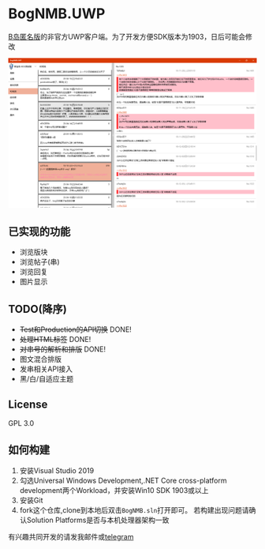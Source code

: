 # BogNMB.UWP
[B岛匿名版](http://bog.ac)的非官方UWP客户端。为了开发方便SDK版本为1903，日后可能会修改

![Screenshot](./Promotions/Screenshot.PNG)

## 已实现的功能
- 浏览版块
- 浏览帖子(串)
- 浏览回复
- 图片显示

## TODO(降序)
- <del>Test和Production的API切换</del> DONE!
- <del>处理HTML标签</del> DONE!
- <del>对串号的解析和排版</del> DONE!
- 图文混合排版
- 发串相关API接入
- 黑/白/自适应主题

## License
GPL 3.0

## 如何构建
1. 安装Visual Studio 2019
1. 勾选Universal Windows Development,.NET Core cross-platform development两个Workload，并安装Win10 SDK 1903或以上
1. 安装Git
1. fork这个仓库,clone到本地后双击`BogNMB.sln`打开即可。
若构建出现问题请确认Solution Platforms是否与本机处理器架构一致

有兴趣共同开发的请发我邮件或[telegram](
https://t.me/adios_verrickt)
